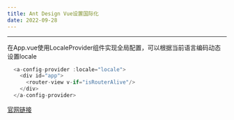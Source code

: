 ```yaml
---
title: Ant Design Vue设置国际化
date: 2022-09-28
---
```

---
在App.vue使用LocaleProvider组件实现全局配置，可以根据当前语言编码动态设置locale
```js
  <a-config-provider :locale="locale">
    <div id="app">
      <router-view v-if="isRouterAlive"/>
    </div>
  </a-config-provider>
```
[官网链接](https://1x.antdv.com/components/locale-provider-cn#rice)